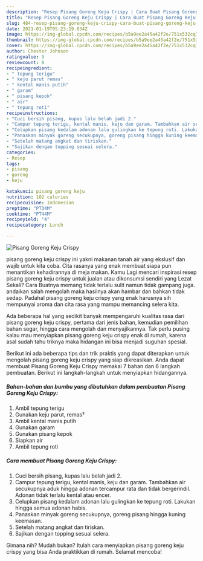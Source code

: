 ```yaml
---
description: "Resep Pisang Goreng Keju Crispy | Cara Buat Pisang Goreng Keju Crispy Yang Mudah Dan Praktis"
title: "Resep Pisang Goreng Keju Crispy | Cara Buat Pisang Goreng Keju Crispy Yang Mudah Dan Praktis"
slug: 484-resep-pisang-goreng-keju-crispy-cara-buat-pisang-goreng-keju-crispy-yang-mudah-dan-praktis
date: 2021-01-19T05:23:19.034Z
image: https://img-global.cpcdn.com/recipes/b5a9ee2a45a42f2e/751x532cq70/pisang-goreng-keju-crispy-foto-resep-utama.jpg
thumbnail: https://img-global.cpcdn.com/recipes/b5a9ee2a45a42f2e/751x532cq70/pisang-goreng-keju-crispy-foto-resep-utama.jpg
cover: https://img-global.cpcdn.com/recipes/b5a9ee2a45a42f2e/751x532cq70/pisang-goreng-keju-crispy-foto-resep-utama.jpg
author: Chester Johnson
ratingvalue: 3
reviewcount: 8
recipeingredient:
- " tepung terigu"
- " keju parut remas"
- " kental manis putih"
- " garam"
- " pisang kepok"
- " air"
- " tepung roti"
recipeinstructions:
- "Cuci bersih pisang, kupas lalu belah jadi 2."
- "Campur tepung terigu, kental manis, keju dan garam. Tambahkan air secukupnya aduk hingga adonan tercampur rata dan tidak bergerindil. Adonan tidak terlalu kental atau encer."
- "Celupkan pisang kedalam adonan lalu gulingkan ke tepung roti. Lakukan hingga semua adonan habis."
- "Panaskan minyak goreng secukupnya, goreng pisang hingga kuning keemasan."
- "Setelah matang angkat dan tiriskan."
- "Sajikan dengan topping sesuai selera."
categories:
- Resep
tags:
- pisang
- goreng
- keju

katakunci: pisang goreng keju 
nutrition: 102 calories
recipecuisine: Indonesian
preptime: "PT34M"
cooktime: "PT44M"
recipeyield: "4"
recipecategory: Lunch

---
```



![Pisang Goreng Keju Crispy](https://img-global.cpcdn.com/recipes/b5a9ee2a45a42f2e/751x532cq70/pisang-goreng-keju-crispy-foto-resep-utama.jpg)


pisang goreng keju crispy ini yakni makanan tanah air yang ekslusif dan wajib untuk kita coba. Cita rasanya yang enak membuat siapa pun menantikan kehadirannya di meja makan.
Kamu Lagi mencari inspirasi resep pisang goreng keju crispy untuk jualan atau dikonsumsi sendiri yang Lezat Sekali? Cara Buatnya memang tidak terlalu sulit namun tidak gampang juga. andaikan salah mengolah maka hasilnya akan hambar dan bahkan tidak sedap. Padahal pisang goreng keju crispy yang enak harusnya sih mempunyai aroma dan cita rasa yang mampu memancing selera kita.

Ada beberapa hal yang sedikit banyak mempengaruhi kualitas rasa dari pisang goreng keju crispy, pertama dari jenis bahan, kemudian pemilihan bahan segar, hingga cara mengolah dan menyajikannya. Tak perlu pusing kalau mau menyiapkan pisang goreng keju crispy enak di rumah, karena asal sudah tahu triknya maka hidangan ini bisa menjadi suguhan spesial.




Berikut ini ada beberapa tips dan trik praktis yang dapat diterapkan untuk mengolah pisang goreng keju crispy yang siap dikreasikan. Anda dapat membuat Pisang Goreng Keju Crispy memakai 7 bahan dan 6 langkah pembuatan. Berikut ini langkah-langkah untuk menyiapkan hidangannya.

<!--inarticleads1-->

##### Bahan-bahan dan bumbu yang dibutuhkan dalam pembuatan Pisang Goreng Keju Crispy:

1. Ambil  tepung terigu
1. Gunakan  keju parut, remas²
1. Ambil  kental manis putih
1. Gunakan  garam
1. Gunakan  pisang kepok
1. Siapkan  air
1. Ambil  tepung roti




<!--inarticleads2-->

##### Cara membuat Pisang Goreng Keju Crispy:

1. Cuci bersih pisang, kupas lalu belah jadi 2.
1. Campur tepung terigu, kental manis, keju dan garam. Tambahkan air secukupnya aduk hingga adonan tercampur rata dan tidak bergerindil. Adonan tidak terlalu kental atau encer.
1. Celupkan pisang kedalam adonan lalu gulingkan ke tepung roti. Lakukan hingga semua adonan habis.
1. Panaskan minyak goreng secukupnya, goreng pisang hingga kuning keemasan.
1. Setelah matang angkat dan tiriskan.
1. Sajikan dengan topping sesuai selera.




Gimana nih? Mudah bukan? Itulah cara menyiapkan pisang goreng keju crispy yang bisa Anda praktikkan di rumah. Selamat mencoba!
